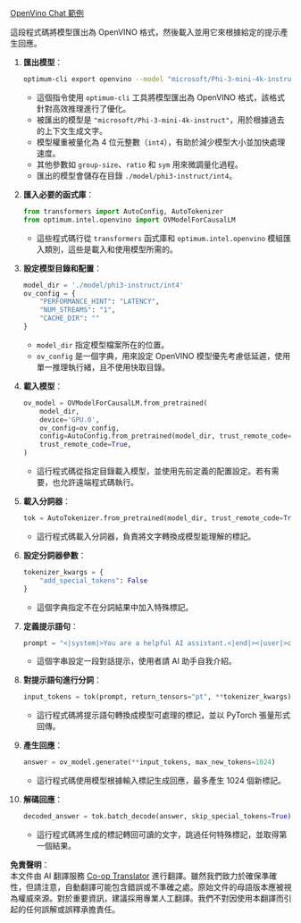 <!--
CO_OP_TRANSLATOR_METADATA:
{
  "original_hash": "a2a54312eea82ac654fb0f6d39b1f772",
  "translation_date": "2025-07-16T23:02:15+00:00",
  "source_file": "md/02.Application/01.TextAndChat/Phi3/E2E_OpenVino_Chat.md",
  "language_code": "hk"
}
-->
[OpenVino Chat 範例](../../../../../../code/06.E2E/E2E_OpenVino_Chat_Phi3-instruct.ipynb)

這段程式碼將模型匯出為 OpenVINO 格式，然後載入並用它來根據給定的提示產生回應。

1. **匯出模型**：
   ```bash
   optimum-cli export openvino --model "microsoft/Phi-3-mini-4k-instruct" --task text-generation-with-past --weight-format int4 --group-size 128 --ratio 0.6 --sym --trust-remote-code ./model/phi3-instruct/int4
   ```
   - 這個指令使用 `optimum-cli` 工具將模型匯出為 OpenVINO 格式，該格式針對高效推理進行了優化。
   - 被匯出的模型是 `"microsoft/Phi-3-mini-4k-instruct"`，用於根據過去的上下文生成文字。
   - 模型權重被量化為 4 位元整數（`int4`），有助於減少模型大小並加快處理速度。
   - 其他參數如 `group-size`、`ratio` 和 `sym` 用來微調量化過程。
   - 匯出的模型會儲存在目錄 `./model/phi3-instruct/int4`。

2. **匯入必要的函式庫**：
   ```python
   from transformers import AutoConfig, AutoTokenizer
   from optimum.intel.openvino import OVModelForCausalLM
   ```
   - 這些程式碼行從 `transformers` 函式庫和 `optimum.intel.openvino` 模組匯入類別，這些是載入和使用模型所需的。

3. **設定模型目錄和配置**：
   ```python
   model_dir = './model/phi3-instruct/int4'
   ov_config = {
       "PERFORMANCE_HINT": "LATENCY",
       "NUM_STREAMS": "1",
       "CACHE_DIR": ""
   }
   ```
   - `model_dir` 指定模型檔案所在的位置。
   - `ov_config` 是一個字典，用來設定 OpenVINO 模型優先考慮低延遲，使用單一推理執行緒，且不使用快取目錄。

4. **載入模型**：
   ```python
   ov_model = OVModelForCausalLM.from_pretrained(
       model_dir,
       device='GPU.0',
       ov_config=ov_config,
       config=AutoConfig.from_pretrained(model_dir, trust_remote_code=True),
       trust_remote_code=True,
   )
   ```
   - 這行程式碼從指定目錄載入模型，並使用先前定義的配置設定。若有需要，也允許遠端程式碼執行。

5. **載入分詞器**：
   ```python
   tok = AutoTokenizer.from_pretrained(model_dir, trust_remote_code=True)
   ```
   - 這行程式碼載入分詞器，負責將文字轉換成模型能理解的標記。

6. **設定分詞器參數**：
   ```python
   tokenizer_kwargs = {
       "add_special_tokens": False
   }
   ```
   - 這個字典指定不在分詞結果中加入特殊標記。

7. **定義提示語句**：
   ```python
   prompt = "<|system|>You are a helpful AI assistant.<|end|><|user|>can you introduce yourself?<|end|><|assistant|>"
   ```
   - 這個字串設定一段對話提示，使用者請 AI 助手自我介紹。

8. **對提示語句進行分詞**：
   ```python
   input_tokens = tok(prompt, return_tensors="pt", **tokenizer_kwargs)
   ```
   - 這行程式碼將提示語句轉換成模型可處理的標記，並以 PyTorch 張量形式回傳。

9. **產生回應**：
   ```python
   answer = ov_model.generate(**input_tokens, max_new_tokens=1024)
   ```
   - 這行程式碼使用模型根據輸入標記生成回應，最多產生 1024 個新標記。

10. **解碼回應**：
    ```python
    decoded_answer = tok.batch_decode(answer, skip_special_tokens=True)[0]
    ```
    - 這行程式碼將生成的標記轉回可讀的文字，跳過任何特殊標記，並取得第一個結果。

**免責聲明**：  
本文件由 AI 翻譯服務 [Co-op Translator](https://github.com/Azure/co-op-translator) 進行翻譯。雖然我們致力於確保準確性，但請注意，自動翻譯可能包含錯誤或不準確之處。原始文件的母語版本應被視為權威來源。對於重要資訊，建議採用專業人工翻譯。我們不對因使用本翻譯而引起的任何誤解或誤釋承擔責任。